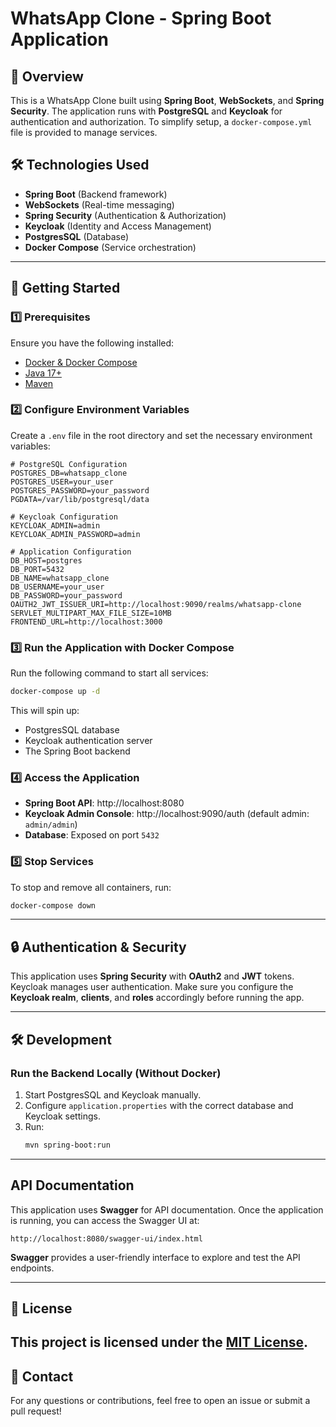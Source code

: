 # WhatsApp Clone - Spring Boot Application

## 📌 Overview
This is a WhatsApp Clone built using **Spring Boot**, **WebSockets**, and **Spring Security**. The application runs with **PostgreSQL** and **Keycloak** for authentication and authorization. To simplify setup, a `docker-compose.yml` file is provided to manage services.

## 🛠️ Technologies Used
- **Spring Boot** (Backend framework)
- **WebSockets** (Real-time messaging)
- **Spring Security** (Authentication & Authorization)
- **Keycloak** (Identity and Access Management)
- **PostgresSQL** (Database)
- **Docker Compose** (Service orchestration)

---

## 🚀 Getting Started

### 1️⃣ Prerequisites
Ensure you have the following installed:
- [Docker & Docker Compose](https://docs.docker.com/get-docker/)
- [Java 17+](https://adoptopenjdk.net/)
- [Maven](https://maven.apache.org/install.html)

### 2️⃣ Configure Environment Variables
Create a `.env` file in the root directory and set the necessary environment variables:

```env
# PostgreSQL Configuration
POSTGRES_DB=whatsapp_clone
POSTGRES_USER=your_user
POSTGRES_PASSWORD=your_password
PGDATA=/var/lib/postgresql/data

# Keycloak Configuration
KEYCLOAK_ADMIN=admin
KEYCLOAK_ADMIN_PASSWORD=admin

# Application Configuration
DB_HOST=postgres
DB_PORT=5432
DB_NAME=whatsapp_clone
DB_USERNAME=your_user
DB_PASSWORD=your_password
OAUTH2_JWT_ISSUER_URI=http://localhost:9090/realms/whatsapp-clone
SERVLET_MULTIPART_MAX_FILE_SIZE=10MB
FRONTEND_URL=http://localhost:3000
```

### 3️⃣ Run the Application with Docker Compose
Run the following command to start all services:

```sh
docker-compose up -d
```
This will spin up:
- PostgresSQL database
- Keycloak authentication server
- The Spring Boot backend

### 4️⃣ Access the Application
- **Spring Boot API**: http://localhost:8080
- **Keycloak Admin Console**: http://localhost:9090/auth (default admin: `admin/admin`)
- **Database**: Exposed on port `5432`

### 5️⃣ Stop Services
To stop and remove all containers, run:
```sh
docker-compose down
```

---

## 🔒 Authentication & Security
This application uses **Spring Security** with **OAuth2** and **JWT** tokens. Keycloak manages user authentication. Make sure you configure the **Keycloak realm**, **clients**, and **roles** accordingly before running the app.

---

## 🛠️ Development
### Run the Backend Locally (Without Docker)
1. Start PostgresSQL and Keycloak manually.
2. Configure `application.properties` with the correct database and Keycloak settings.
3. Run:
   ```sh
   mvn spring-boot:run
   ```

---


## API Documentation
This application uses **Swagger** for API documentation. 
Once the application is running, you can access the Swagger UI at:
```
http://localhost:8080/swagger-ui/index.html
```

**Swagger** provides a user-friendly interface to explore and test the API endpoints.


---


## 📜 License
This project is licensed under the [MIT License](LICENSE).
---

## 📩 Contact
For any questions or contributions, feel free to open an issue or submit a pull request!

